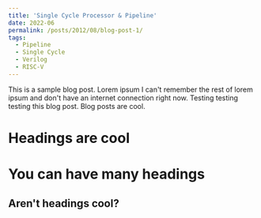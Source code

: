 ```yaml
---
title: 'Single Cycle Processor & Pipeline'
date: 2022-06
permalink: /posts/2012/08/blog-post-1/
tags:
  - Pipeline
  - Single Cycle
  - Verilog
  - RISC-V
---
```


This is a sample blog post. Lorem ipsum I can't remember the rest of lorem ipsum and don't have an internet connection right now. Testing testing testing this blog post. Blog posts are cool.

Headings are cool
======

You can have many headings
======

Aren't headings cool?
------
